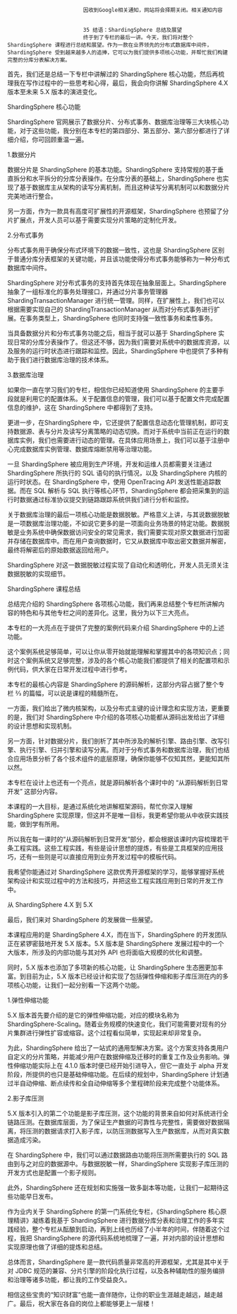 
                            
                            因收到Google相关通知，网站将会择期关闭。相关通知内容
                            
                            
                            35 结语：ShardingSphere 总结及展望
                            终于到了专栏的最后一讲。今天，我们将对整个 ShardingSphere 课程进行总结和展望。作为一款在业界领先的分布式数据库中间件，ShardingSphere 受到越来越多人的追捧，它可以为我们提供多项核心功能，并帮忙我们构建完整的分库分表解决方案。

首先，我们还是总结一下专栏中讲解过的 ShardingSphere 核心功能，然后再梳理我在写作过程中的一些思考和心得，最后，我会向你讲解 ShardingSphere 4.X 版本至未来 5.X 版本的演进变化。

ShardingSphere 核心功能

ShardingSphere 官网展示了数据分片、分布式事务、数据库治理等三大块核心功能，对于这些功能，我分别在本专栏的第四部分、第五部分、第六部分都进行了详细介绍，你可回顾重温一遍。

1.数据分片

数据分片是 ShardingSphere 的基本功能。ShardingSphere 支持常规的基于垂直拆分和水平拆分的分库分表操作。在分库分表的基础上，ShardingSphere 也实现了基于数据库主从架构的读写分离机制，而且这种读写分离机制可以和数据分片完美地进行整合。

另一方面，作为一款具有高度可扩展性的开源框架，ShardingSphere 也预留了分片扩展点，开发人员可以基于需要实现分片策略的定制化开发。

2.分布式事务

分布式事务用于确保分布式环境下的数据一致性，这也是 ShardingSphere 区别于普通分库分表框架的关键功能，并且该功能使得分布式事务能够称为一种分布式数据库中间件。

ShardingSphere 对分布式事务的支持首先体现在抽象层面上。ShardingSphere 抽象了一组标准化的事务处理接口，并通过分片事务管理器 ShardingTransactionManager 进行统一管理。同样，在扩展性上，我们也可以根据需要实现自己的 ShardingTransactionManager 从而对分布式事务进行扩展。在事务类型上，ShardingSphere 也同时支持强一致性事务和柔性事务。

当具备数据分片和分布式事务功能之后，相当于就可以基于 ShardingSphere 实现日常的分库分表操作了。但这还不够，因为我们需要对系统中的数据库资源，以及服务的运行时状态进行跟踪和监控。因此，ShardingSphere 中也提供了多种有助于我们进行数据库治理的技术体系。

3.数据库治理

如果你一直在学习我们的专栏，相信你已经知道使用 ShardingSphere 的主要手段就是利用它的配置体系。关于配置信息的管理，我们可以基于配置文件完成配置信息的维护，这在 ShardingSphere 中都得到了支持。

更进一步，在ShardingSphere 中，它还提供了配置信息动态化管理机制，即可支持数据源、表与分片及读写分离策略的动态切换。而对于系统中当前正在运行的数据库实例，我们也需要进行动态的管理。在具体应用场景上，我们可以基于注册中心完成数据库实例管理、数据库熔断禁用等治理功能。

一旦 ShardingSphere 被应用到生产环境，开发和运维人员都需要关注通过 ShardingSphere 所执行的 SQL 语句的执行情况，以及 ShardingSphere 内核的运行时状态。在 ShardingSphere 中，使用 OpenTracing API 发送性能追踪数据。而在 SQL 解析与 SQL 执行等核心环节，ShardingSphere 都会把采集到的运行时数据通过标准协议提交到链路跟踪系统供我们进行分析和监控。

关于数据库治理的最后一项核心功能是数据脱敏。严格意义上讲，与其说数据脱敏是一项数据库治理功能，不如说它更多的是一项面向业务场景的特定功能。数据脱敏是业务系统中确保数据访问安全的常见需求，我们需要实现对原文数据进行加密并存储在数据库中。而在用户查询数据时，它又从数据库中取出密文数据并解密，最终将解密后的原始数据返回给用户。

ShardingSphere 对这一数据脱敏过程实现了自动化和透明化，开发人员无须关注数据脱敏的实现细节。

ShardingSphere 课程总结

总结完介绍的 ShardingSphere 各项核心功能，我们再来总结整个专栏所讲解内容的特色和与其他专栏之间的差异化。这里，我分为以下三大亮点。

本专栏的一大亮点在于提供了完整的案例代码来介绍 ShardingSphere 中的上述功能。

这个案例系统足够简单，可以让你从零开始就能理解和掌握其中的各项知识点；同时这个案例系统又足够完整，涉及的各个核心功能我们都提供了相关的配置项和示例代码，供大家在日常开发过程中进行参考。

本专栏的最核心内容是 ShardingSphere 的源码解析，这部分内容占据了整个专栏 2⁄3 的篇幅，可以说是课程的精髓所在。

一方面，我们给出了微内核架构，以及分布式主键的设计理念和实现方法，更重要的是，我们对 ShardingSphere 中介绍的各项核心功能都从源码出发给出了详细的设计思想和实现机制。

另一方面，针对数据分片，我们剖析了其中所涉及的解析引擎、路由引擎、改写引擎、执行引擎、归并引擎和读写分离。而对于分布式事务和数据库治理，我们也结合应用场景分析了各个技术组件的底层原理，确保你能够不仅知其然，更能知其所以然。

本专栏在设计上也还有一个亮点，就是源码解析各个课时中的 “从源码解析到日常开发” 这部分内容。

本课程的一大目标，是通过系统化地讲解框架源码，帮忙你深入理解 ShardingSphere 实现原理，但这并不是唯一目标，我更希望你能从中收获实践技能，做到学有所用。

所以我在每一课时的“从源码解析到日常开发”部分，都会根据该课时内容梳理若干条工程实践。这些工程实践，有些是设计思想的提炼，有些是工具框架的应用技巧，还有一些则是可以直接应用到业务开发过程中的模板代码。

我希望你能通过对 ShardingSphere 这款优秀开源框架的学习，能够掌握好系统架构设计和实现过程中的方法和技巧，并把这些工程实践应用到日常的开发工作中。

从 ShardingSphere 4.X 到 5.X

最后，我们来对 ShardingSphere 的发展做一些展望。

本课程应用的是 ShardingSphere 4.X，而在当下，ShardingSphere 的开发团队正在紧锣密鼓地开发 5.X 版本。5.X 版本是 ShardingSphere 发展过程中的一个大版本，所涉及的内部功能与其对外 API 也将面临大规模的优化和调整。

同时，5.X 版本也添加了多项新的核心功能，让 ShardingSphere 生态圈更加丰富。到目前为止，5.X 版本已经设计和实现了包括弹性伸缩和影子库压测在内的多项核心功能，让我们一起分别看一下这两个功能。

1.弹性伸缩功能

5.X 版本首先要介绍的是它的弹性伸缩功能，对应的模块名称为 ShardingSphere-Scaling。随着业务规模的快速变化，我们可能需要对现有的分片集群进行弹性扩容或缩容。这个过程看似简单，实现起来却非常复杂。

为此，ShardingSphere 给出了一站式的通用型解决方案。这个方案支持各类用户自定义的分片策略，并能减少用户在数据伸缩及迁移时的重复工作及业务影响。弹性伸缩功能实际上在 4.1.0 版本时便已经开始引进导入，但它一直处于 alpha 开发阶段，所提供的也只是基础伸缩功能。在后续的规划中，ShardingSphere 计划通过半自动伸缩、断点续传和全自动伸缩等多个里程碑阶段来完成整个功能体系。

2.影子库压测

5.X 版本引入的第二个功能是影子库压测，这个功能的背景来自如何对系统进行全链路压测。在数据库层面，为了保证生产数据的可靠性与完整性，需要做好数据隔离，将压测的数据请求打入影子库，以防压测数据写入生产数据库，从而对真实数据造成污染。

在 ShardingSphere 中，我们可以通过数据路由功能将压测所需要执行的 SQL 路由到与之对应的数据源中。与数据脱敏一样，ShardingSphere 实现影子库压测的开发方式也是配置一个影子规则。

此外，ShardingSphere 还在规划和实施强一致多副本等功能，让我们一起期待这些功能早日发布。

作为业内关于 ShardingSphere 的第一门系统化专栏，《ShardingSphere 核心原理精讲》凝练着我基于 ShardingSphere 进行数据分库分表和治理工作的多年实践经验，整个专栏从酝酿到启动，再到上线也历经了小半年的时间，伴随着这个过程，我把 ShardingSphere 的源代码系统地梳理了一遍，并对内部的设计思想和实现原理也做了详细的提炼和总结。

总体而言，ShardingSphere 是一款代码质量非常高的开源框架，尤其是其中关于对 JDBC 规范的兼容、分片引擎的阶段化执行过程，以及各种辅助性的服务编排和治理等诸多功能，都让我的工作受益良久。

相信这些宝贵的“知识财富”也能一直伴随你，让你的职业生涯越走越远，越走越广。最后，祝大家在各自的岗位上都能够更上一层楼！

                        
                        
                            